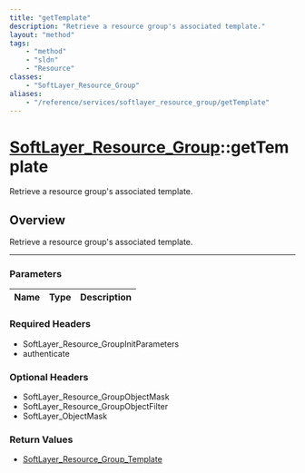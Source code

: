 ```yaml
---
title: "getTemplate"
description: "Retrieve a resource group's associated template."
layout: "method"
tags:
    - "method"
    - "sldn"
    - "Resource"
classes:
    - "SoftLayer_Resource_Group"
aliases:
    - "/reference/services/softlayer_resource_group/getTemplate"
---
```

# [SoftLayer_Resource_Group](/reference/services/SoftLayer_Resource_Group)::getTemplate

Retrieve a resource group's associated template.


## Overview 
Retrieve a resource group's associated template.

-----

### Parameters 
|Name | Type | Description |
| --- | --- | --- |


### Required Headers
* SoftLayer_Resource_GroupInitParameters
* authenticate


### Optional Headers
* SoftLayer_Resource_GroupObjectMask
* SoftLayer_Resource_GroupObjectFilter
* SoftLayer_ObjectMask

### Return Values
* <a href='/reference/datatypes/SoftLayer_Resource_Group_Template'>SoftLayer_Resource_Group_Template </a>




